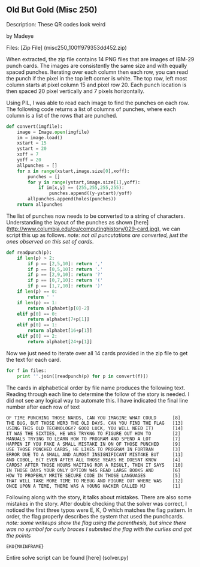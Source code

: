 ## Old But Gold (Misc 250)

Description: These QR codes look weird

by Madeye

Files: [Zip File] (misc250_100ff979353dd452.zip)

When extracted, the zip file contains 14 PNG files that are images of IBM-29 punch cards. The images are consistently the same size and with equally spaced punches. Iterating over each column then each row, you can read the punch if the pixel in the top left corner is white. The top row, left most column starts at pixel column 15 and pixel row 20. Each punch location is then spaced 20 pixel vertically and 7 pixels horizontally.

Using PIL, I was able to read each image to find the punches on each row. The following code returns a list of columns of punches, where each column is a list of the rows that are punched.

```python
def convert(imgfile):
    image = Image.open(imgfile)
    im = image.load()
    xstart = 15
    ystart = 20
    xoff = 7
    yoff = 20
    allpunches = []
    for x in range(xstart,image.size[0],xoff):
        punches = []
        for y in range(ystart,image.size[1],yoff):
            if im[x,y] == (255,255,255,255):
                punches.append((y-ystart)/yoff)
        allpunches.append(holes(punches))
    return allpunches

```

The list of punches now needs to be converted to a string of characters. Understanding the layout of the punches as shown [here] (http://www.columbia.edu/cu/computinghistory/029-card.jpg), we can script this up as follows. *note: not all puncutations are converted, just the ones observed on this set of cards*.

```python
def readpunch(p):
    if len(p) > 2:
        if p == [2,5,10]: return ','
        if p == [0,5,10]: return '.'
        if p == [2,9,10]: return '?'
        if p == [0,7,10]: return '('
        if p == [1,7,10]: return ')'
    if len(p) == 0:
        return ' '
    if len(p) == 1:
        return alphabet[p[0]-2]
    elif p[0] == 0:
        return alphabet[7+p[1]]
    elif p[0] == 1:
        return alphabet[16+p[1]]
    elif p[0] == 2:
        return alphabet[24+p[1]]
```

Now we just need to iterate over all 14 cards provided in the zip file to get the text for each card.
```python
for f in files:
    print ''.join([readpunch(p) for p in convert(f)])
```

The cards in alphabetical order by file name produces the following text. Reading through each line to determine the follow of the story is needed. I did not see any logical way to automate this. I have indicated the final line number after each row of text

```
OF TIME PUNCHING THOSE NARDS, CAN YOU IMAGINE WHAT COULD      [8]
THE BUG, BUT THOSE WER3 THE OLD DAYS. CAN YOU FIND THE FLAG   [13]
USING THIS OLD TECHNOLOGY? GOOD LUCK, YOU WILL NEED IT)       [14]
IT WAS THE SIXTIES, HE WAS TRYKNG TO FIGURE OUT HOW TO        [2]
MANUALS TRY1NG TO LEARN HOW TO PROGRAM AND SPEND A LOT        [7]
HAPPEN IF YOU FAKE A SMALL MISTAKE IN ON OF THOSE PUNCHED     [9]
USE THOSE PONCHED CARDS, HE LIKES TO PROGRAM IN FORTRAN       [3]
ERROR DUE TO A SMALL AND ALMOST INSIGNIFICANT MIST4KE BUT     [11]
AND COBOL, B(T EVEN AFTER ALL THOSE YEARS HE DOESNT KNOW      [4]
CARDS? AFTER THOSE HOURS WAITING ROR A RESULT, THEN IT SAYS   [10]
IN THOSE DAYS YOUR ONLY OPTION W4S READ LARGE BOOKS AND       [6]
HOW TO PROPERLY MRITE SECURE CODE IN THOSE LANGUAGES          [5]
THAT WILL TAKE MORE TIME TO MEBUG AND FIGURE OUT WHERE WAS    [12]
ONCE UPON A TEME, THERE WAS A YOUNG HACKER CALLED MJ          [1]
```

Following along with the story, it talks about mistakes. There are also some mistakes in the story. After double checking that the solver was correct, I noticed the first three typos were E, K, O which matches the flag pattern. In order, the flag properly describes the system that used the punchcards. *note: some writeups show the flag using the parenthesis, but since there was no symbol for curly braces I submited the flag with the curlies and got the points*

```
EKO{MAINFRAME}
```

Entire solve script can be found [here] (solver.py)
